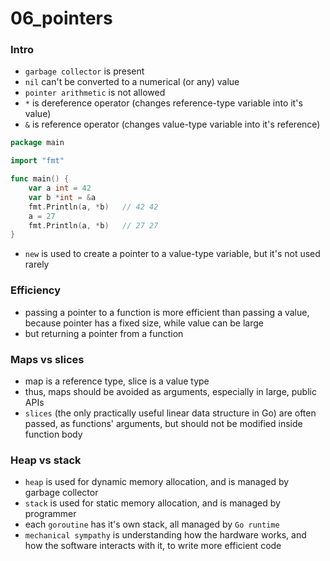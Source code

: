 # 06_pointers

### Intro
* `garbage collector` is present
* `nil` can't be converted to a numerical (or any) value
* `pointer arithmetic` is not allowed
* `*` is dereference operator (changes reference-type variable into it's value)
* `&` is reference operator (changes value-type variable into it's reference)
```go
package main

import "fmt"

func main() {
    var a int = 42
    var b *int = &a
    fmt.Println(a, *b)   // 42 42
    a = 27
    fmt.Println(a, *b)   // 27 27
}
```
* `new` is used to create a pointer to a value-type variable, but it's not used rarely

### Efficiency
* passing a pointer to a function is more efficient than passing a value, because pointer has a fixed size, while value can be large
* but returning a pointer from a function 

### Maps vs slices
* map is a reference type, slice is a value type
* thus, maps should be avoided as arguments, especially in large, public APIs
* `slices` (the only practically useful linear data structure in Go) are often passed, as functions' arguments, but should not be modified inside function body

### Heap vs stack
* `heap` is used for dynamic memory allocation, and is managed by garbage collector
* `stack` is used for static memory allocation, and is managed by programmer
* each `goroutine` has it's own stack, all managed by `Go runtime`
* `mechanical sympathy` is understanding how the hardware works, and how the software interacts with it, to write more efficient code
